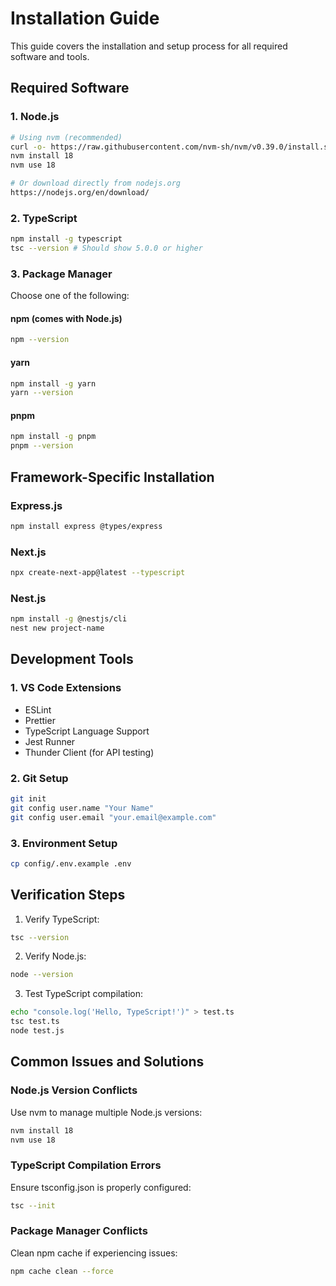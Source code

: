 
# Installation Guide

This guide covers the installation and setup process for all required software and tools.

## Required Software

### 1. Node.js
```bash
# Using nvm (recommended)
curl -o- https://raw.githubusercontent.com/nvm-sh/nvm/v0.39.0/install.sh | bash
nvm install 18
nvm use 18

# Or download directly from nodejs.org
https://nodejs.org/en/download/
```

### 2. TypeScript
```bash
npm install -g typescript
tsc --version # Should show 5.0.0 or higher
```

### 3. Package Manager
Choose one of the following:

#### npm (comes with Node.js)
```bash
npm --version
```

#### yarn
```bash
npm install -g yarn
yarn --version
```

#### pnpm
```bash
npm install -g pnpm
pnpm --version
```

## Framework-Specific Installation

### Express.js
```bash
npm install express @types/express
```

### Next.js
```bash
npx create-next-app@latest --typescript
```

### Nest.js
```bash
npm install -g @nestjs/cli
nest new project-name
```

## Development Tools

### 1. VS Code Extensions
- ESLint
- Prettier
- TypeScript Language Support
- Jest Runner
- Thunder Client (for API testing)

### 2. Git Setup
```bash
git init
git config user.name "Your Name"
git config user.email "your.email@example.com"
```

### 3. Environment Setup
```bash
cp config/.env.example .env
```

## Verification Steps

1. Verify TypeScript:
```bash
tsc --version
```

2. Verify Node.js:
```bash
node --version
```

3. Test TypeScript compilation:
```bash
echo "console.log('Hello, TypeScript!')" > test.ts
tsc test.ts
node test.js
```

## Common Issues and Solutions

### Node.js Version Conflicts
Use nvm to manage multiple Node.js versions:
```bash
nvm install 18
nvm use 18
```

### TypeScript Compilation Errors
Ensure tsconfig.json is properly configured:
```bash
tsc --init
```

### Package Manager Conflicts
Clean npm cache if experiencing issues:
```bash
npm cache clean --force
```
